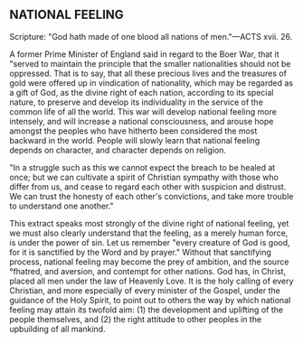 ## NATIONAL FEELING ##

Scripture: "God hath made of one blood all nations of men."—ACTS xvii. 26.



A former Prime Minister of England said in regard to the Boer War, that it "served to maintain the principle that the smaller nationalities should not be oppressed. That is to say, that all these precious lives and the treasures of gold were offered up in vindication of nationality, which may be regarded as a gift of God, as the divine right of each nation, according to its special nature, to preserve and develop its individuality in the service of the common life of all the world. This war will develop national feeling more intensely, and will increase a national consciousness, and arouse hope amongst the peoples who have hitherto been considered the most backward in the world. People will slowly learn that national feeling depends on character, and character depends on religion.



"In a struggle such as this we cannot expect the breach to be healed at once; but we can cultivate a spirit of Christian sympathy with those who differ from us, and cease to regard each other with suspicion and distrust. We can trust the honesty of each other's convictions, and take more trouble to understand one another."



This extract speaks most strongly of the divine right of national feeling, yet we must also clearly understand that the feeling, as a merely human force, is under the power of sin. Let us remember "every creature of God is good, for it is sanctified by the Word and by prayer." Without that sanctifying process, national feeling may become the prey of ambition, and the source °fhatred, and aversion, and contempt for other nations. God has, in Christ, placed all men under the law of Heavenly Love. It is the holy calling of every Christian, and more especially of every minister of the Gospel, under the guidance of the Holy Spirit, to point out to others the way by which national feeling may attain its twofold aim: (1) the development and uplifting of the people themselves, and (2) the right attitude to other peoples in the upbuilding of all mankind.

